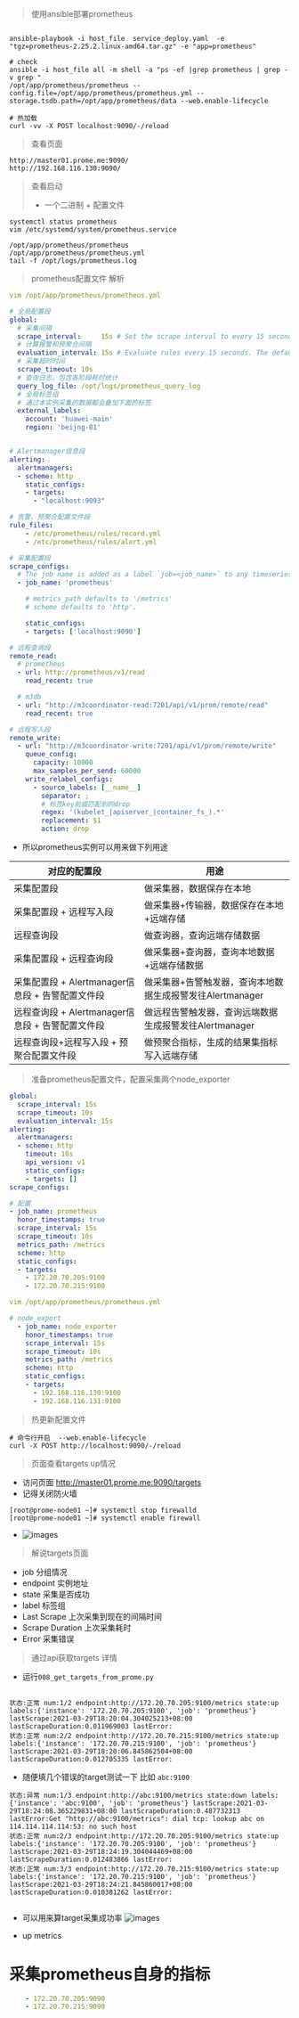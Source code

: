 
> 使用ansible部署prometheus
```shell script

ansible-playbook -i host_file  service_deploy.yaml  -e "tgz=prometheus-2.25.2.linux-amd64.tar.gz" -e "app=prometheus"

# check
ansible -i host_file all -m shell -a "ps -ef |grep prometheus | grep -v grep "
/opt/app/prometheus/prometheus --config.file=/opt/app/prometheus/prometheus.yml --storage.tsdb.path=/opt/app/prometheus/data --web.enable-lifecycle

# 热加载
curl -vv -X POST localhost:9090/-/reload
```

> 查看页面 
```shell script
http://master01.prome.me:9090/
http://192.168.116.130:9090/

```

> 查看启动
>
> - 一个二进制  + 配置文件

```
systemctl status prometheus
vim /etc/systemd/system/prometheus.service

/opt/app/prometheus/prometheus
/opt/app/prometheus/prometheus.yml
tail -f /opt/logs/prometheus.log 
```





> prometheus配置文件 解析 

```yaml
vim /opt/app/prometheus/prometheus.yml

# 全局配置段
global:
  # 采集间隔 
  scrape_interval:     15s # Set the scrape interval to every 15 seconds. Default is every 1 minute.
  # 计算报警和预聚合间隔
  evaluation_interval: 15s # Evaluate rules every 15 seconds. The default is every 1 minute.
  # 采集超时时间
  scrape_timeout: 10s 
  # 查询日志，包含各阶段耗时统计
  query_log_file: /opt/logs/prometheus_query_log
  # 全局标签组
  # 通过本实例采集的数据都会叠加下面的标签
  external_labels:
    account: 'huawei-main'
    region: 'beijng-01'


# Alertmanager信息段
alerting:
  alertmanagers:
  - scheme: http
    static_configs:
    - targets:
      - "localhost:9093"

# 告警、预聚合配置文件段
rule_files:
    - /etc/prometheus/rules/record.yml
    - /etc/prometheus/rules/alert.yml

# 采集配置段
scrape_configs:
  # The job name is added as a label `job=<job_name>` to any timeseries scraped from this config.
  - job_name: 'prometheus'

    # metrics_path defaults to '/metrics'
    # scheme defaults to 'http'.

    static_configs:
    - targets: ['localhost:9090']

# 远程查询段
remote_read:
  # prometheus 
  - url: http://prometheus/v1/read
    read_recent: true

  # m3db 
  - url: "http://m3coordinator-read:7201/api/v1/prom/remote/read"
    read_recent: true

# 远程写入段
remote_write:
  - url: "http://m3coordinator-write:7201/api/v1/prom/remote/write"
    queue_config:
      capacity: 10000
      max_samples_per_send: 60000
    write_relabel_configs:
      - source_labels: [__name__]
        separator: ;
        # 标签key前缀匹配到的drop
        regex: '(kubelet_|apiserver_|container_fs_).*'
        replacement: $1
        action: drop
```

- 所以prometheus实例可以用来做下列用途

|  对应的配置段   | 用途|
|  ----  | ----  | 
| 采集配置段	| 做采集器，数据保存在本地|
| 采集配置段 + 远程写入段| 做采集器+传输器，数据保存在本地+远端存储|
| 远程查询段| 做查询器，查询远端存储数据|
| 采集配置段 + 远程查询段| 做采集器+查询器，查询本地数据+远端存储数据 |
| 采集配置段 + Alertmanager信息段 + 告警配置文件段 | 做采集器+告警触发器，查询本地数据生成报警发往Alertmanager |
| 远程查询段 + Alertmanager信息段 + 告警配置文件段 | 做远程告警触发器，查询远端数据生成报警发往Alertmanager |
| 远程查询段+远程写入段  + 预聚合配置文件段 | 做预聚合指标，生成的结果集指标写入远端存储 |


> 准备prometheus配置文件，配置采集两个node_exporter

```yaml
global:
  scrape_interval: 15s
  scrape_timeout: 10s
  evaluation_interval: 15s
alerting:
  alertmanagers:
  - scheme: http
    timeout: 10s
    api_version: v1
    static_configs:
    - targets: []
scrape_configs:

# 配置
- job_name: prometheus
  honor_timestamps: true
  scrape_interval: 15s
  scrape_timeout: 10s
  metrics_path: /metrics
  scheme: http
  static_configs:
  - targets:
    - 172.20.70.205:9100
    - 172.20.70.215:9100

```

```yaml
vim /opt/app/prometheus/prometheus.yml

# node_export
  - job_name: node_exporter
    honor_timestamps: true
    scrape_interval: 15s
    scrape_timeout: 10s
    metrics_path: /metrics
    scheme: http
    static_configs:
    - targets:
      - 192.168.116.130:9100
      - 192.168.116.131:9100
```






> 热更新配置文件

```shell script
# 命令行开启  --web.enable-lifecycle
curl -X POST http://localhost:9090/-/reload 

```

> 页面查看targets up情况
- 访问页面 http://master01.prome.me:9090/targets
- 记得关闭防火墙

```
[root@prome-node01 ~]# systemctl stop firewalld 
[root@prome-node01 ~]# systemctl enable firewall
```



- ![images](./pic/prometheus_targets.png) 

> 解说targets页面
- job 分组情况
- endpoint 实例地址
- state 采集是否成功
- label 标签组
- Last Scrape 上次采集到现在的间隔时间
- Scrape Duration 上次采集耗时
- Error 采集错误	

> 通过api获取targets 详情
- 运行`008_get_targets_from_prome.py`

```shell script

状态:正常 num:1/2 endpoint:http://172.20.70.205:9100/metrics state:up labels:{'instance': '172.20.70.205:9100', 'job': 'prometheus'} lastScrape:2021-03-29T18:20:04.304025213+08:00 lastScrapeDuration:0.011969003 lastError:
状态:正常 num:2/2 endpoint:http://172.20.70.215:9100/metrics state:up labels:{'instance': '172.20.70.215:9100', 'job': 'prometheus'} lastScrape:2021-03-29T18:20:06.845862504+08:00 lastScrapeDuration:0.012705335 lastError:

```

- 随便填几个错误的target测试一下 比如 `abc:9100`
```shell script
状态:异常 num:1/3 endpoint:http://abc:9100/metrics state:down labels:{'instance': 'abc:9100', 'job': 'prometheus'} lastScrape:2021-03-29T18:24:08.365229831+08:00 lastScrapeDuration:0.487732313 lastError:Get "http://abc:9100/metrics": dial tcp: lookup abc on 114.114.114.114:53: no such host
状态:正常 num:2/3 endpoint:http://172.20.70.205:9100/metrics state:up labels:{'instance': '172.20.70.205:9100', 'job': 'prometheus'} lastScrape:2021-03-29T18:24:19.304044469+08:00 lastScrapeDuration:0.012483866 lastError:
状态:正常 num:3/3 endpoint:http://172.20.70.215:9100/metrics state:up labels:{'instance': '172.20.70.215:9100', 'job': 'prometheus'} lastScrape:2021-03-29T18:24:21.845860017+08:00 lastScrapeDuration:0.010381262 lastError:


```
- 可以用来算target采集成功率
![images](./pic/target成功率.png) 

- up metrics

# 采集prometheus自身的指标

```yaml
    - 172.20.70.205:9090
    - 172.20.70.215:9090
```